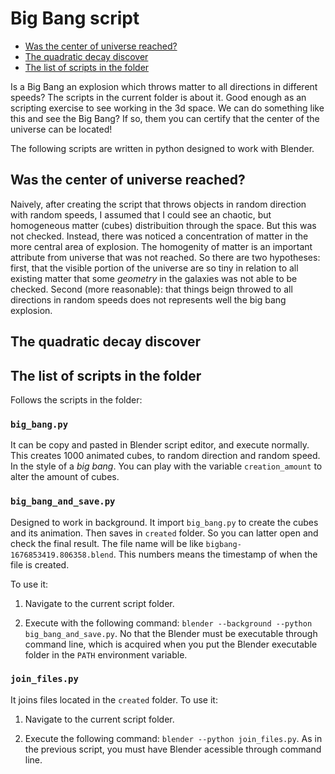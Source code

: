 # Big Bang script

* [Was the center of universe reached?](#Was-the-center-of-universe-reached?)
* [The quadratic decay discover](#The-quadratic-decay-discover)
* [The list of scripts in the folder](#The-list-of-scripts-in-the-folder)

Is a Big Bang an explosion which throws matter to all directions in different speeds? The scripts in the current folder is about it. Good enough as an scripting exercise to see working in the 3d space. We can do something like this and see the Big Bang? If so, them you can certify that the center of the universe can be located!

The following scripts are written in python designed to work with Blender.

## Was the center of universe reached?

Naively, after creating the script that throws objects in random direction with random speeds, I assumed that I could see an chaotic, but homogeneous matter (cubes) distribuition through the space. But this was not checked. Instead, there was noticed a concentration of matter in the more central area of explosion. The homogenity of matter is an important attribute from universe that was not reached. So there are two hypotheses: first, that the visible portion of the universe are so tiny in relation to all existing matter that some *geometry* in the galaxies was not able to be checked. Second (more reasonable): that things beign throwed to all directions in random speeds does not represents well the big bang explosion.

## The quadratic decay discover

## The list of scripts in the folder

Follows the scripts in the folder:

### `big_bang.py`

It can be copy and pasted in Blender script editor, and execute normally. This creates 1000 animated cubes, to random direction and random speed. In the style of a *big bang*. You can play with the variable `creation_amount` to alter the amount of cubes.

### `big_bang_and_save.py`

Designed to work in background. It import `big_bang.py` to create the cubes and its animation. Then saves in `created` folder. So you can latter open and check the final result. The file name will be like `bigbang-1676853419.806358.blend`. This numbers means the timestamp of when the file is created.

To use it:

1. Navigate to the current script folder.

2. Execute with the following command: `blender --background --python big_bang_and_save.py`. No that the Blender must be executable through command line, which is acquired when you put the Blender executable folder in the `PATH` environment variable.

### `join_files.py`

It joins files located in the `created` folder. To use it:

1. Navigate to the current script folder.

2. Execute the following command: `blender --python join_files.py`. As in the previous script, you must have Blender acessible through command line.
